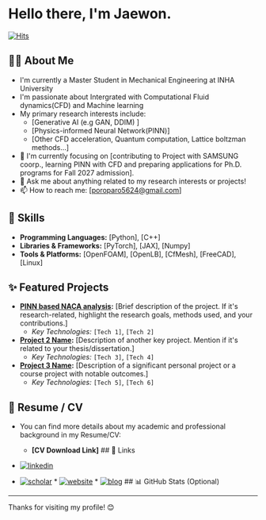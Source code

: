 # Hello there, I'm Jaewon.

[![Hits](https://hits.seeyoufarm.com/api/count/incr/badge.svg?url=https%3A%2F%2Fgithub.com%2F[your-github-username]&count_bg=%2379C83D&title_bg=%23555555&icon=&icon_color=%23E7E7E7&title=visitors&edge_flat=false)](https://hits.seeyoufarm.com)
## 👨‍💻 About Me

* I'm currently a Master Student in Mechanical Engineering at INHA University
* I'm passionate about Intergrated with Computational Fluid dynamics(CFD) and Machine learning 
* My primary research interests include:
    * [Generative AI (e.g GAN, DDIM) ]
    * [Physics-informed Neural Network(PINN)]
    * [Other CFD acceleration, Quantum computation, Lattice boltzman methods...]
* 🌱 I'm currently focusing on [contributing to Project with SAMSUNG coorp., learning PINN with CFD and preparing applications for Ph.D. programs for Fall 2027 admission].
* 💬 Ask me about anything related to my research interests or projects!
* 📫 How to reach me: [poroparo5624@gmail.com]

## 🚀 Skills

* **Programming Languages:** [Python], [C++]
* **Libraries & Frameworks:** [PyTorch], [JAX], [Numpy]
* **Tools & Platforms:** [OpenFOAM], [OpenLB], [CfMesh], [FreeCAD], [Linux]
  
## ✨ Featured Projects

* **[PINN based NACA analysis](link-to-repo-1):** [Brief description of the project. If it's research-related, highlight the research goals, methods used, and your contributions.]
    * *Key Technologies:* `[Tech 1]`, `[Tech 2]`
* **[Project 2 Name](link-to-repo-2):** [Description of another key project. Mention if it's related to your thesis/dissertation.]
    * *Key Technologies:* `[Tech 3]`, `[Tech 4]`
* **[Project 3 Name](link-to-repo-3):** [Description of a significant personal project or a course project with notable outcomes.]
    * *Key Technologies:* `[Tech 5]`, `[Tech 6]`

## 📄 Resume / CV

* You can find more details about my academic and professional background in my Resume/CV:
    * **[CV Download Link]** ## 🔗 Links

* [![linkedin](https://img.shields.io/badge/LinkedIn-0A66C2?style=for-the-badge&logo=linkedin&logoColor=white)]([your-linkedin-profile-url])
* [![scholar](https://img.shields.io/badge/Google_Scholar-4285F4?style=for-the-badge&logo=google-scholar&logoColor=white)]([your-google-scholar-profile-url]) * [![website](https://img.shields.io/badge/Personal_Website-FF0000?style=for-the-badge&logo=About.me&logoColor=white)]([your-personal-website-url]) * [![blog](https://img.shields.io/badge/Blog-FFFFFF?style=for-the-badge&logo=Blogger&logoColor=black)]([your-blog-url]) ## 📊 GitHub Stats (Optional)

---

Thanks for visiting my profile! 😊
